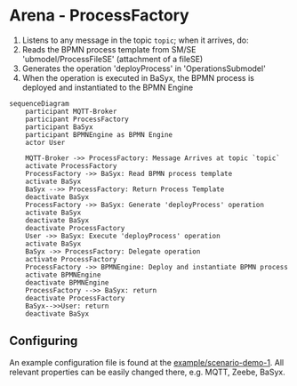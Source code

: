 # Arena - ProcessFactory

1. Listens to any message in the topic `topic`; when it arrives, do:
  1. Reads the BPMN process template from SM/SE 'ubmodel/ProcessFileSE' (attachment of a fileSE)
  2. Generates the operation 'deployProcess' in 'OperationsSubmodel'
  3. When the operation is executed in BaSyx, the BPMN process is deployed and instantiated to the BPMN Engine
  
```mermaid
sequenceDiagram
    participant MQTT-Broker
    participant ProcessFactory
    participant BaSyx
    participant BPMNEngine as BPMN Engine
    actor User
    
    MQTT-Broker ->> ProcessFactory: Message Arrives at topic `topic`
    activate ProcessFactory
    ProcessFactory ->> BaSyx: Read BPMN process template
    activate BaSyx
    BaSyx -->> ProcessFactory: Return Process Template
    deactivate BaSyx
    ProcessFactory ->> BaSyx: Generate 'deployProcess' operation
    activate BaSyx
    deactivate BaSyx
    deactivate ProcessFactory
    User ->> BaSyx: Execute 'deployProcess' operation
    activate BaSyx 
    BaSyx ->> ProcessFactory: Delegate operation
    activate ProcessFactory 
    ProcessFactory ->> BPMNEngine: Deploy and instantiate BPMN process
    activate BPMNEngine
    deactivate BPMNEngine
    ProcessFactory -->> BaSyx: return
    deactivate ProcessFactory
    BaSyx-->>User: return
    deactivate BaSyx
```

## Configuring

An example configuration file is found at the [example/scenario-demo-1](../example/scenario-demo-1/config/processfactory.properties). All relevant properties can be easily changed there, e.g. MQTT, Zeebe, BaSyx. 
